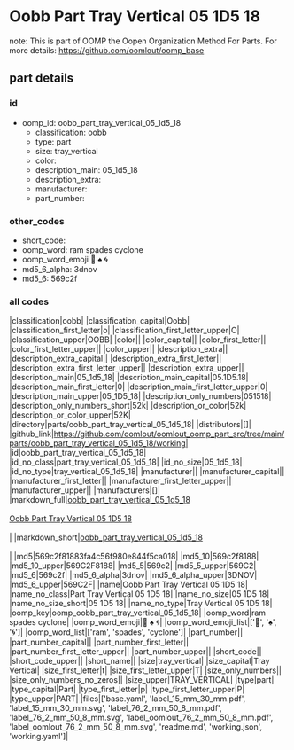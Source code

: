 # Oobb Part Tray Vertical 05 1D5 18  

note: This is part of OOMP the Oopen Organization Method For Parts. For more details: https://github.com/oomlout/oomp_base

##  part details





### id
* oomp_id: oobb_part_tray_vertical_05_1d5_18
  * classification: oobb
  * type: part
  * size: tray_vertical
  * color: 
  * description_main: 05_1d5_18
  * description_extra: 
  * manufacturer: 
  * part_number: 

### other_codes
* short_code: 
* oomp_word: ram spades cyclone
* oomp_word_emoji :ram: :spades: :cyclone:
* md5_6_alpha: 3dnov
* md5_6: 569c2f

### all codes 
|classification|oobb|
|classification_capital|Oobb|
|classification_first_letter|o|
|classification_first_letter_upper|O|
|classification_upper|OOBB|
|color||
|color_capital||
|color_first_letter||
|color_first_letter_upper||
|color_upper||
|description_extra||
|description_extra_capital||
|description_extra_first_letter||
|description_extra_first_letter_upper||
|description_extra_upper||
|description_main|05_1d5_18|
|description_main_capital|05.1D5.18|
|description_main_first_letter|0|
|description_main_first_letter_upper|0|
|description_main_upper|05_1D5_18|
|description_only_numbers|051518|
|description_only_numbers_short|52k|
|description_or_color|52k|
|description_or_color_upper|52K|
|directory|parts/oobb_part_tray_vertical_05_1d5_18|
|distributors|[]|
|github_link|https://github.com/oomlout/oomlout_oomp_part_src/tree/main/parts/oobb_part_tray_vertical_05_1d5_18/working|
|id|oobb_part_tray_vertical_05_1d5_18|
|id_no_class|part_tray_vertical_05_1d5_18|
|id_no_size|05_1d5_18|
|id_no_type|tray_vertical_05_1d5_18|
|manufacturer||
|manufacturer_capital||
|manufacturer_first_letter||
|manufacturer_first_letter_upper||
|manufacturer_upper||
|manufacturers|[]|
|markdown_full|[oobb_part_tray_vertical_05_1d5_18](https://github.com/oomlout/oomlout_oomp_part_src/tree/main/parts/oobb_part_tray_vertical_05_1d5_18/working)<br>[](https://github.com/oomlout/oomlout_oomp_part_src/tree/main/parts/oobb_part_tray_vertical_05_1d5_18/working)<br>[Oobb Part Tray Vertical 05 1D5 18](https://github.com/oomlout/oomlout_oomp_part_src/tree/main/parts/oobb_part_tray_vertical_05_1d5_18/working)<br><br>|
|markdown_short|[oobb_part_tray_vertical_05_1d5_18](https://github.com/oomlout/oomlout_oomp_part_src/tree/main/parts/oobb_part_tray_vertical_05_1d5_18/working)<br><br>|
|md5|569c2f81883fa4c56f980e844f5ca018|
|md5_10|569c2f8188|
|md5_10_upper|569C2F8188|
|md5_5|569c2|
|md5_5_upper|569C2|
|md5_6|569c2f|
|md5_6_alpha|3dnov|
|md5_6_alpha_upper|3DNOV|
|md5_6_upper|569C2F|
|name|Oobb Part Tray Vertical 05 1D5 18|
|name_no_class|Part Tray Vertical 05 1D5 18|
|name_no_size|05 1D5 18|
|name_no_size_short|05 1D5 18|
|name_no_type|Tray Vertical 05 1D5 18|
|oomp_key|oomp_oobb_part_tray_vertical_05_1d5_18|
|oomp_word|ram spades cyclone|
|oomp_word_emoji|:ram: :spades: :cyclone:|
|oomp_word_emoji_list|[':ram:', ':spades:', ':cyclone:']|
|oomp_word_list|['ram', 'spades', 'cyclone']|
|part_number||
|part_number_capital||
|part_number_first_letter||
|part_number_first_letter_upper||
|part_number_upper||
|short_code||
|short_code_upper||
|short_name||
|size|tray_vertical|
|size_capital|Tray Vertical|
|size_first_letter|t|
|size_first_letter_upper|T|
|size_only_numbers||
|size_only_numbers_no_zeros||
|size_upper|TRAY_VERTICAL|
|type|part|
|type_capital|Part|
|type_first_letter|p|
|type_first_letter_upper|P|
|type_upper|PART|
|files|['base.yaml', 'label_15_mm_30_mm.pdf', 'label_15_mm_30_mm.svg', 'label_76_2_mm_50_8_mm.pdf', 'label_76_2_mm_50_8_mm.svg', 'label_oomlout_76_2_mm_50_8_mm.pdf', 'label_oomlout_76_2_mm_50_8_mm.svg', 'readme.md', 'working.json', 'working.yaml']|
